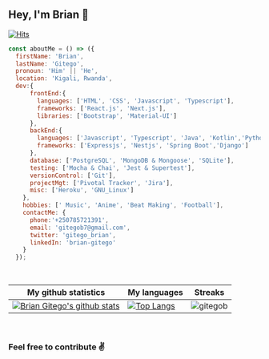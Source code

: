 ## Hey, I'm Brian 🙂
[![Hits](https://hits.seeyoufarm.com/api/count/incr/badge.svg?url=https%3A%2F%2Fgithub.com%2Fgitego-brian%2Fhit-counter&count_bg=%2379C83D&title_bg=%23555555&icon=&icon_color=%23E7E7E7&title=hits&edge_flat=false)](https://hits.seeyoufarm.com)

```javascript
const aboutMe = () => ({
  firstName: 'Brian',
  lastName: 'Gitego',
  pronoun: 'Him' || 'He',
  location: 'Kigali, Rwanda',
  dev:{
      frontEnd:{
        languages: ['HTML', 'CSS', 'Javascript', 'Typescript'],
        frameworks: ['React.js', 'Next.js'],
        libraries: ['Bootstrap', 'Material-UI']
      },
      backEnd:{
        languages: ['Javascript', 'Typescript', 'Java', 'Kotlin','Python'],
        frameworks: ['Expressjs', 'Nestjs', 'Spring Boot','Django']
      },
      database: ['PostgreSQL', 'MongoDB & Mongoose', 'SQLite'],
      testing: ['Mocha & Chai', 'Jest & Supertest'],
      versionControl: ['Git'],
      projectMgt: ['Pivotal Tracker', 'Jira'],
      misc: ['Heroku', 'GNU_Linux']
    },
    hobbies: [' Music', 'Anime', 'Beat Making', 'Football'],
    contactMe: {
      phone:'+250785721391',
      email: 'gitegob7@gmail.com',
      twitter: 'gitego_brian',
      linkedIn: 'brian-gitego'
    }
  });
```

<br />

|My github statistics|My languages|Streaks|
|-|-|-|
|[![Brian Gitego's github stats](https://github-readme-stats.vercel.app/api?username=gitegob&count_private=true&show_icons=true&theme=dark&hide_title=true)](https://github.com/gitegob)|[![Top Langs](https://github-readme-stats.vercel.app/api/top-langs/?username=gitegob&show_icons=true&langs_count=10&theme=dark&layout=compact&hide_title=true)](https://github.com/gitegob)|![gitegob](https://github-readme-streak-stats.herokuapp.com/?user=gitegob&theme=dark)

<br />


### Feel free to contribute ✌️
